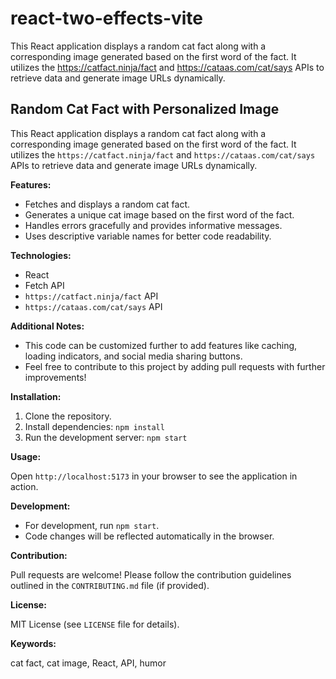 # react-two-effects-vite
This React application displays a random cat fact along with a corresponding image generated based on the first word of the fact. It utilizes the https://catfact.ninja/fact and https://cataas.com/cat/says APIs to retrieve data and generate image URLs dynamically.

## Random Cat Fact with Personalized Image

This React application displays a random cat fact along with a corresponding image generated based on the first word of the fact. It utilizes the `https://catfact.ninja/fact` and `https://cataas.com/cat/says` APIs to retrieve data and generate image URLs dynamically.

**Features:**

* Fetches and displays a random cat fact.
* Generates a unique cat image based on the first word of the fact.
* Handles errors gracefully and provides informative messages.
* Uses descriptive variable names for better code readability.

**Technologies:**

* React
* Fetch API
* `https://catfact.ninja/fact` API
* `https://cataas.com/cat/says` API

**Additional Notes:**

* This code can be customized further to add features like caching, loading indicators, and social media sharing buttons.
* Feel free to contribute to this project by adding pull requests with further improvements!

**Installation:**

1. Clone the repository.
2. Install dependencies: `npm install`
3. Run the development server: `npm start`

**Usage:**

Open `http://localhost:5173` in your browser to see the application in action.

**Development:**

* For development, run `npm start`.
* Code changes will be reflected automatically in the browser.

**Contribution:**

Pull requests are welcome! Please follow the contribution guidelines outlined in the `CONTRIBUTING.md` file (if provided).

**License:**

MIT License (see `LICENSE` file for details).

**Keywords:**

cat fact, cat image, React, API, humor
